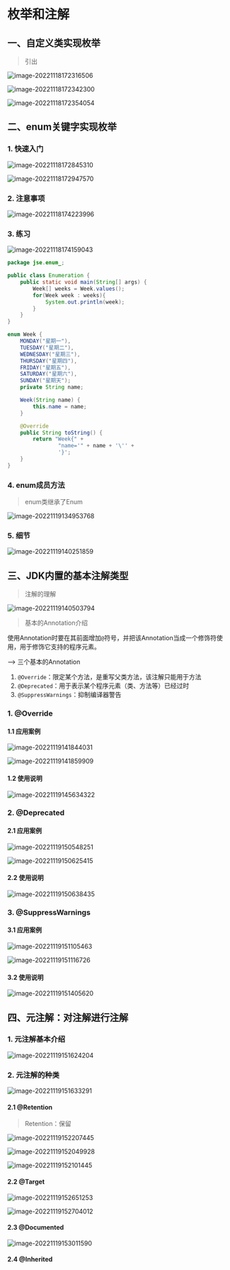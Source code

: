 # 枚举和注解

## 一、自定义类实现枚举

> 引出

![image-20221118172316506](https://gitee.com/chen-jiujia/typora-picgo/raw/master/img/202309251617717.png)

![image-20221118172342300](https://gitee.com/chen-jiujia/typora-picgo/raw/master/img/202309251617719.png)

![image-20221118172354054](https://gitee.com/chen-jiujia/typora-picgo/raw/master/img/202309251617720.png)

## 二、enum关键字实现枚举

### 1. 快速入门

![image-20221118172845310](https://gitee.com/chen-jiujia/typora-picgo/raw/master/img/202309251617721.png)

![image-20221118172947570](https://gitee.com/chen-jiujia/typora-picgo/raw/master/img/202309251617722.png)

### 2. 注意事项

![image-20221118174223996](https://gitee.com/chen-jiujia/typora-picgo/raw/master/img/202309251617723.png)

### 3. 练习

![image-20221118174159043](https://gitee.com/chen-jiujia/typora-picgo/raw/master/img/202309251617724.png)

```java
package jse.enum_;

public class Enumeration {
    public static void main(String[] args) {
        Week[] weeks = Week.values();
        for(Week week : weeks){
            System.out.println(week);
        }
    }
}

enum Week {
    MONDAY("星期一"),
    TUESDAY("星期二"),
    WEDNESDAY("星期三"),
    THURSDAY("星期四"),
    FRIDAY("星期五"),
    SATURDAY("星期六"),
    SUNDAY("星期天");
    private String name;

    Week(String name) {
        this.name = name;
    }

    @Override
    public String toString() {
        return "Week{" +
                "name='" + name + '\'' +
                '}';
    }
}
```

### 4. enum成员方法

> enum类继承了Enum



![image-20221119134953768](https://gitee.com/chen-jiujia/typora-picgo/raw/master/img/202309251617725.png)

### 5. 细节

![image-20221119140251859](https://gitee.com/chen-jiujia/typora-picgo/raw/master/img/202309251617726.png)

## 三、JDK内置的基本注解类型

> 注解的理解

![image-20221119140503794](https://gitee.com/chen-jiujia/typora-picgo/raw/master/img/202309251617727.png)

> 基本的Annotation介绍

使用Annotation时要在其前面增加`@`符号，并把该Annotation当成一个修饰符使用，用于修饰它支持的程序元素。

--> 三个基本的Annotation

1. `@Override`：限定某个方法，是重写父类方法，该注解只能用于方法
2. `@Deprecated`：用于表示某个程序元素（类、方法等）已经过时
3. `@SuppressWarnings`：抑制编译器警告

### 1. @Override

#### 1.1 应用案例

![image-20221119141844031](https://gitee.com/chen-jiujia/typora-picgo/raw/master/img/202309251617728.png)

![image-20221119141859909](https://gitee.com/chen-jiujia/typora-picgo/raw/master/img/202309251617729.png)

#### 1.2 使用说明

![image-20221119145634322](https://gitee.com/chen-jiujia/typora-picgo/raw/master/img/202309251617730.png)

### 2. @Deprecated

#### 2.1 应用案例

![image-20221119150548251](https://gitee.com/chen-jiujia/typora-picgo/raw/master/img/202309251617731.png)

![image-20221119150625415](https://gitee.com/chen-jiujia/typora-picgo/raw/master/img/202309251617732.png)

#### 2.2 使用说明

![image-20221119150638435](https://gitee.com/chen-jiujia/typora-picgo/raw/master/img/202309251617733.png)

### 3. @SuppressWarnings

#### 3.1 应用案例

![image-20221119151105463](https://gitee.com/chen-jiujia/typora-picgo/raw/master/img/202309251617734.png)

![image-20221119151116726](https://gitee.com/chen-jiujia/typora-picgo/raw/master/img/202309251617735.png)

#### 3.2 使用说明

![image-20221119151405620](https://gitee.com/chen-jiujia/typora-picgo/raw/master/img/202309251617736.png)

## 四、元注解：对注解进行注解

### 1. 元注解基本介绍

![image-20221119151624204](https://gitee.com/chen-jiujia/typora-picgo/raw/master/img/202309251617737.png)

### 2. 元注解的种类

![image-20221119151633291](https://gitee.com/chen-jiujia/typora-picgo/raw/master/img/202309251617738.png)

#### 2.1 @Retention

> Retention：保留

![image-20221119152207445](https://gitee.com/chen-jiujia/typora-picgo/raw/master/img/202309251617739.png)

![image-20221119152049928](https://gitee.com/chen-jiujia/typora-picgo/raw/master/img/202309251617740.png)

![image-20221119152101445](https://gitee.com/chen-jiujia/typora-picgo/raw/master/img/202309251617741.png)

#### 2.2 @Target

![image-20221119152651253](https://gitee.com/chen-jiujia/typora-picgo/raw/master/img/202309251617742.png)

![image-20221119152704012](https://gitee.com/chen-jiujia/typora-picgo/raw/master/img/202309251617743.png)

#### 2.3 @Documented

![image-20221119153011590](https://gitee.com/chen-jiujia/typora-picgo/raw/master/img/202309251617744.png)

#### 2.4 @Inherited

